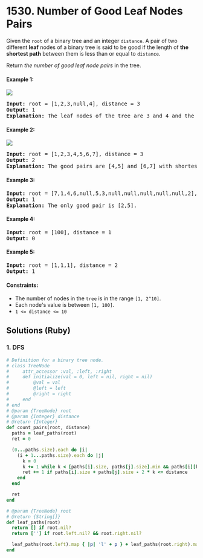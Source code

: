 # 1530. Number of Good Leaf Nodes Pairs
Given the `root` of a binary tree and an integer `distance`. A pair of two different **leaf** nodes of a binary tree is said to be good if the length of **the shortest path** between them is less than or equal to `distance`.

Return *the number of good leaf node pairs* in the tree.

#### Example 1:
![](https://assets.leetcode.com/uploads/2020/07/09/e1.jpg)
<pre>
<strong>Input:</strong> root = [1,2,3,null,4], distance = 3
<strong>Output:</strong> 1
<strong>Explanation:</strong> The leaf nodes of the tree are 3 and 4 and the length of the shortest path between them is 3. This is the only good pair.
</pre>

#### Example 2:
![](https://assets.leetcode.com/uploads/2020/07/09/e2.jpg)
<pre>
<strong>Input:</strong> root = [1,2,3,4,5,6,7], distance = 3
<strong>Output:</strong> 2
<strong>Explanation:</strong> The good pairs are [4,5] and [6,7] with shortest path = 2. The pair [4,6] is not good because the length of ther shortest path between them is 4.
</pre>

#### Example 3:
<pre>
<strong>Input:</strong> root = [7,1,4,6,null,5,3,null,null,null,null,null,2], distance = 3
<strong>Output:</strong> 1
<strong>Explanation:</strong> The only good pair is [2,5].
</pre>

#### Example 4:
<pre>
<strong>Input:</strong> root = [100], distance = 1
<strong>Output:</strong> 0
</pre>

#### Example 5:
<pre>
<strong>Input:</strong> root = [1,1,1], distance = 2
<strong>Output:</strong> 1
</pre>

#### Constraints:
* The number of nodes in the `tree` is in the range `[1, 2^10]`.
* Each node's value is between `[1, 100]`.
* `1 <= distance <= 10`

## Solutions (Ruby)

### 1. DFS
```Ruby
# Definition for a binary tree node.
# class TreeNode
#     attr_accessor :val, :left, :right
#     def initialize(val = 0, left = nil, right = nil)
#         @val = val
#         @left = left
#         @right = right
#     end
# end
# @param {TreeNode} root
# @param {Integer} distance
# @return {Integer}
def count_pairs(root, distance)
  paths = leaf_paths(root)
  ret = 0

  (0...paths.size).each do |i|
    (i + 1...paths.size).each do |j|
      k = 0
      k += 1 while k < [paths[i].size, paths[j].size].min && paths[i][k] == paths[j][k]
      ret += 1 if paths[i].size + paths[j].size - 2 * k <= distance
    end
  end

  ret
end

# @param {TreeNode} root
# @return {String[]}
def leaf_paths(root)
  return [] if root.nil?
  return [''] if root.left.nil? && root.right.nil?

  leaf_paths(root.left).map { |p| 'l' + p } + leaf_paths(root.right).map { |p| 'r' + p }
end
```
